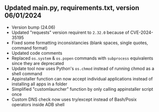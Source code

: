 ## Updated main.py, requirements.txt, version 06/01/2024
- Version bump (24.06)
- Updated "requests" version requirent to `2.32.0` because of CVE-2024-35195
- Fixed some formatting inconsistancies (blank spaces, single quotes, command format)
- Updated code comments
- Replaced `os.system` & `os.popen` commands with `subprocess` equivalents since they are deprecated
- Update tool now uses Python's `os.chmod` instead of running chmod as a shell command
- Appinstaller function can now accept individual applications instead of installing all apps in a folder
- Simplified "customlauncher" function by only calling appinstaller script once
- Custom DNS check now uses try/except instead of Bash/Posix operators inside ADB shell
